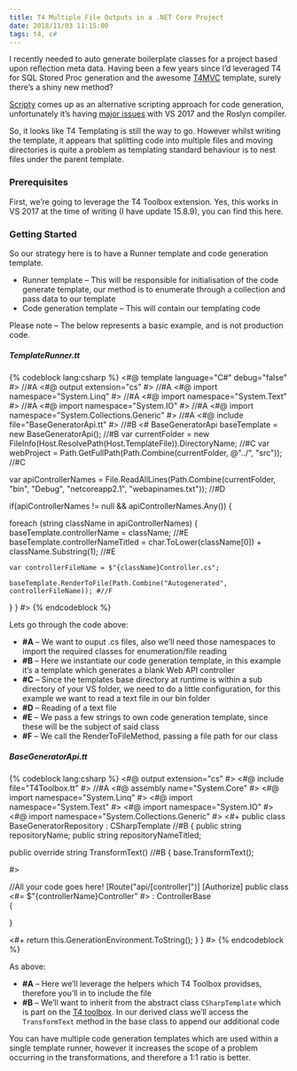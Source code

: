 ```yaml
---
title: T4 Multiple File Outputs in a .NET Core Project
date: 2018/11/03 11:15:00
tags: t4, c#
---
```


I recently needed to auto generate boilerplate classes for a project based upon reflection meta data. Having been a few years since I’d leveraged T4 for SQL Stored Proc generation and the awesome [T4MVC](https://github.com/T4MVC/T4MVC) template, surely there’s a shiny new method?

[Scripty](https://github.com/daveaglick/Scripty) comes up as an alternative scripting approach for code generation, unfortunately it’s having [major issues](https://github.com/daveaglick/Scripty/issues/127) with VS 2017 and the Roslyn compiler.

So, it looks like T4 Templating is still the way to go. However whilst writing the template, it appears that splitting code into multiple files and moving directories is quite a problem as templating standard behaviour is to nest files under the parent template.

### Prerequisites

First, we’re going to leverage the T4 Toolbox extension. Yes, this works in VS 2017 at the time of writing (I have update 15.8.9), you can find this here.

### Getting Started

So our strategy here is to have a Runner template and code generation template.

* Runner template – This will be responsible for initialisation of the code generate template, our method is to enumerate through a collection and pass data to our template
* Code generation template – This will contain our templating code
 

Please note – The below represents a basic example, and is not production code.

##### TemplateRunner.tt

{% codeblock lang:csharp %}
<#@ template language="C#" debug="false" #>			 //#A
<#@ output extension="cs" #>						 //#A
<#@ import namespace="System.Linq" #>				 //#A
<#@ import namespace="System.Text" #>				 //#A
<#@ import namespace="System.IO" #>					 //#A
<#@ import namespace="System.Collections.Generic" #> //#A
<#@ include file="BaseGeneratorApi.tt" #> //#B
<#
BaseGeneratorApi baseTemplate = new BaseGeneratorApi(); //#B
var currentFolder = new FileInfo(Host.ResolvePath(Host.TemplateFile)).DirectoryName; //#C
var webProject = Path.GetFullPath(Path.Combine(currentFolder, @"../", "src")); //#C


var apiControllerNames = File.ReadAllLines(Path.Combine(currentFolder, "bin", "Debug", "netcoreapp2.1", "webapinames.txt")); //#D

if(apiControllerNames != null && apiControllerNames.Any()) {
  
  foreach (string className in apiControllerNames)
  {
    baseTemplate.controllerName = className; //#E
    baseTemplate.controllerNameTitled = char.ToLower(className[0]) + className.Substring(1); //#E

    var controllerFileName = $"{className}Controller.cs";

    baseTemplate.RenderToFile(Path.Combine("Autogenerated", controllerFileName)); #//F
  }
}
#>
{% endcodeblock %}

Lets go through the code above:

* **#A** – We want to ouput .cs files, also we’ll need those namespaces to import the required classes for enumeration/file reading
* **#B** – Here we instantiate our code generation template, in this example it’s a template which generates a blank Web API controller
* **#C** – Since the templates base directory at runtime is within a sub directory of your VS folder, we need to do a little configuration, for this example we want to read a text file in our bin folder
* **#D** – Reading of a text file
* **#E** – We pass a few strings to own code generation template, since these will be the subject of said class
* **#F** – We call the RenderToFileMethod, passing a file path for our class

##### BaseGeneratorApi.tt

{% codeblock lang:csharp %}
<#@ output extension="cs" #>
<#@ include file="T4Toolbox.tt" #> //#A
<#@ assembly name="System.Core" #>
<#@ import namespace="System.Linq" #>
<#@ import namespace="System.Text" #>
<#@ import namespace="System.IO" #>
<#@ import namespace="System.Collections.Generic" #>
<#+
public class BaseGeneratorRepository : CSharpTemplate //#B
{
public string repositoryName;
public string repositoryNameTitled;

public override string TransformText() //#B
{
base.TransformText();

#>

//All your code goes here!
[Route("api/[controller]")]
[Authorize]
public class <#= $"{controllerName}Controller" #> : ControllerBase   
{

}


<#+
return this.GenerationEnvironment.ToString();
}
}
#>
{% endcodeblock %}

As above:

* **#A** – Here we’ll leverage the helpers which T4 Toolbox providses, therefore you’ll in to include the file
* **#B** – We’ll want to inherit from the abstract class `CSharpTemplate` which is part on the [T4 toolbox](https://github.com/olegsych/T4Toolbox/blob/master/src/T4Toolbox/CSharpTemplate.cs). In our derived class we’ll access the `TransformText` method in the base class to append our additional code

You can have multiple code generation templates which are used within a single template runner, however it increases the scope of a problem occurring in the transformations, and therefore a 1:1 ratio is better.